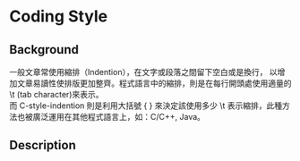 # **Coding Style**
## Background
一般文章常使用縮排（Indention），在文字或段落之間留下空白或是換行， 以增加文章易讀性使排版更加整齊。程式語言中的縮排，則是在每行開頭處使用適量的 \\t (tab character)來表示。  
而 C-style-indention 則是利用大括號 \{ \} 來決定該使用多少 \\t 表示縮排，此種方法也被廣泛運用在其他程式語言上，如：C/C++, Java。
  
## Description
